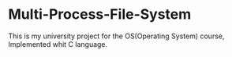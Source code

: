 # Multi-Process-File-System
This is my university project for the OS(Operating System) course, Implemented whit C language.
